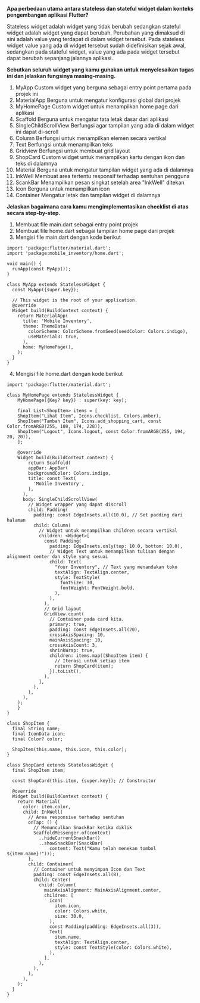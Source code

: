 **Apa perbedaan utama antara stateless dan stateful widget dalam konteks pengembangan aplikasi Flutter?**

Stateless widget adalah widget yang tidak berubah sedangkan stateful widget adalah widget yang dapat berubah. Perubahan yang dimaksud di sini adalah value yang terdapat di dalam widget tersebut. Pada stateless widget value yang ada di widget tersebut sudah didefinisikan sejak awal, sedangkan pada stateful widget, value yang ada pada widget tersebut dapat berubah sepanjang jalannya aplikasi.

**Sebutkan seluruh widget yang kamu gunakan untuk menyelesaikan tugas ini dan jelaskan fungsinya masing-masing.**

1. MyApp
Custom widget yang berguna sebagai entry point pertama pada projek ini
2. MaterialApp
Berguna untuk mengatur konfigurasi global dari projek
3. MyHomePage
Custom widget untuk menampilkan home page dari aplikasi
4. Scaffold
Berguna untuk mengatur tata letak dasar dari aplikasi
5. SingleChildScrollView
Berfungsi agar tampilan yang ada di dalam widget ini dapat di-scroll
6. Column
Berfungsi untuk menampilkan elemen secara vertikal
7. Text
Berfungsi untuk menampilkan teks
8. Gridview
Berfungsi untuk membuat grid layout
9. ShopCard
Custom widget untuk menampilkan kartu dengan ikon dan teks di dalamnya
10. Material
Berguna untuk mengatur tampilan widget yang ada di dalamnya
11. InkWell
Membuat area tertentu responsif terhadap sentuhan pengguna
12. ScankBar
Menampilkan pesan singkat setelah area "InkWell" ditekan
13. Icon
Berguna untuk menampilkan icon
14. Container
Mengatur letak dan tampilan widget di dalamnya

**Jelaskan bagaimana cara kamu mengimplementasikan checklist di atas secara step-by-step.**
1. Membuat file main.dart sebagai entry point projek
2. Membuat file home.dart sebagai tampilan home page dari projek
3. Mengisi file main.dart dengan kode berikut
```
import 'package:flutter/material.dart';
import 'package:mobile_inventory/home.dart';

void main() {
  runApp(const MyApp());
}

class MyApp extends StatelessWidget {
  const MyApp({super.key});

  // This widget is the root of your application.
  @override
  Widget build(BuildContext context) {
    return MaterialApp(
      title: 'Mobile Inventory',
      theme: ThemeData(
        colorScheme: ColorScheme.fromSeed(seedColor: Colors.indigo),
        useMaterial3: true,
      ),
      home: MyHomePage(),
    );
  }
}
``` 
4. Mengisi file home.dart dengan kode berikut
```
import 'package:flutter/material.dart';

class MyHomePage extends StatelessWidget {
    MyHomePage({Key? key}) : super(key: key);

    final List<ShopItem> items = [
    ShopItem("Lihat Item", Icons.checklist, Colors.amber),
    ShopItem("Tambah Item", Icons.add_shopping_cart, const Color.fromARGB(255, 108, 174, 228)),
    ShopItem("Logout", Icons.logout, const Color.fromARGB(255, 194, 20, 20)),
    ];

    @override
    Widget build(BuildContext context) {
        return Scaffold(
        appBar: AppBar(
        backgroundColor: Colors.indigo,
        title: const Text(
          'Mobile Inventory',
        ),
      ),
      body: SingleChildScrollView(
        // Widget wrapper yang dapat discroll
        child: Padding(
          padding: const EdgeInsets.all(10.0), // Set padding dari halaman
          child: Column(
            // Widget untuk menampilkan children secara vertikal
            children: <Widget>[
              const Padding(
                padding: EdgeInsets.only(top: 10.0, bottom: 10.0),
                // Widget Text untuk menampilkan tulisan dengan alignment center dan style yang sesuai
                child: Text(
                  "Your Inventory", // Text yang menandakan toko
                  textAlign: TextAlign.center,
                  style: TextStyle(
                    fontSize: 30,
                    fontWeight: FontWeight.bold,
                  ),
                ),
              ),
              // Grid layout
              GridView.count(
                // Container pada card kita.
                primary: true,
                padding: const EdgeInsets.all(20),
                crossAxisSpacing: 10,
                mainAxisSpacing: 10,
                crossAxisCount: 3,
                shrinkWrap: true,
                children: items.map((ShopItem item) {
                  // Iterasi untuk setiap item
                  return ShopCard(item);
                }).toList(),
              ),
            ],
          ),
        ),
      ),
    );
    }
}

class ShopItem {
  final String name;
  final IconData icon;
  final Color? color;

  ShopItem(this.name, this.icon, this.color);
}

class ShopCard extends StatelessWidget {
  final ShopItem item;

  const ShopCard(this.item, {super.key}); // Constructor

  @override
  Widget build(BuildContext context) {
    return Material(
      color: item.color,
      child: InkWell(
        // Area responsive terhadap sentuhan
        onTap: () {
          // Memunculkan SnackBar ketika diklik
          ScaffoldMessenger.of(context)
            ..hideCurrentSnackBar()
            ..showSnackBar(SnackBar(
                content: Text("Kamu telah menekan tombol ${item.name}!")));
        },
        child: Container(
          // Container untuk menyimpan Icon dan Text
          padding: const EdgeInsets.all(8),
          child: Center(
            child: Column(
              mainAxisAlignment: MainAxisAlignment.center,
              children: [
                Icon(
                  item.icon,
                  color: Colors.white,
                  size: 30.0,
                ),
                const Padding(padding: EdgeInsets.all(3)),
                Text(
                  item.name,
                  textAlign: TextAlign.center,
                  style: const TextStyle(color: Colors.white),
                ),
              ],
            ),
          ),
        ),
      ),
    );
  }
}
```